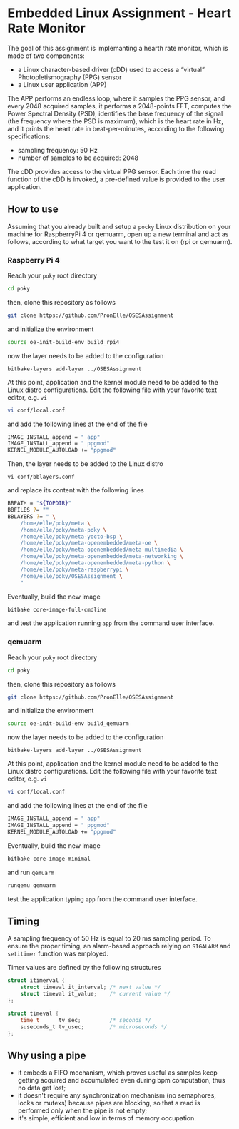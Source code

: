 # Embedded Linux Assignment - Heart Rate Monitor

The goal of this assignment is implemanting a hearth rate monitor, which is made of two components:

- a Linux character-based driver (cDD) used to access a “virtual” Photopletismography (PPG) sensor
- a Linux user application (APP)

The APP performs an endless loop, where it samples the PPG sensor, and every 2048 acquired samples, it performs a 2048-points FFT,  computes the Power Spectral Density (PSD), identifies the base frequency of the signal (the frequency where the PSD is maximum), which is the heart rate in Hz, and it prints the heart rate in beat-per-minutes, according to the following specifications: 

- sampling frequency: 50 Hz
- number of samples to be acquired: 2048

The cDD provides access to the virtual PPG sensor. Each time the read function of the cDD is invoked, a pre-defined value is provided to the user application.

## How to use

Assuming that you already built and setup a ```pocky``` Linux distribution on your machine for RaspberryPi 4 or qemuarm, open up a new terminal and act as follows, according to what target you want to the test it on (rpi or qemuarm).

### Raspberry Pi 4

Reach your ```poky``` root directory

```bash
cd poky
```

then, clone this repository as follows

```bash
git clone https://github.com/PronElle/OSESAssignment
```

and initialize the environment

```bash
source oe-init-build-env build_rpi4
```

now the layer needs to be added to the configuration

```
bitbake-layers add-layer ../OSESAssignment
```

At this point, application and the kernel module need to be added to the Linux distro configurations. Edit the following file with your favorite text editor, e.g. ```vi``` 

```bash
vi conf/local.conf
```

and add the following lines at the end of the file

```bash
IMAGE_INSTALL_append = " app"
IMAGE_INSTALL_append = " ppgmod"
KERNEL_MODULE_AUTOLOAD += "ppgmod"
```

Then, the layer needs to be added to the Linux distro

```
vi conf/bblayers.conf
```

and replace its content with the following lines

```bash
BBPATH = "${TOPDIR}"
BBFILES ?= ""
BBLAYERS ?= " \
    /home/elle/poky/meta \
    /home/elle/poky/meta-poky \
    /home/elle/poky/meta-yocto-bsp \
    /home/elle/poky/meta-openembedded/meta-oe \
    /home/elle/poky/meta-openembedded/meta-multimedia \
    /home/elle/poky/meta-openembedded/meta-networking \
    /home/elle/poky/meta-openembedded/meta-python \
    /home/elle/poky/meta-raspberrypi \
    /home/elle/poky/OSESAssignment \
    "
```

Eventually, build the new image

```bash
bitbake core-image-full-cmdline
```

and test the application running ```app``` from the command user interface.

### qemuarm 

Reach your ```poky``` root directory

```bash
cd poky
```

then, clone this repository as follows

```bash
git clone https://github.com/PronElle/OSESAssignment
```

and initialize the environment

```bash
source oe-init-build-env build_qemuarm
```

now the layer needs to be added to the configuration

```
bitbake-layers add-layer ../OSESAssignment
```

At this point, application and the kernel module need to be added to the Linux distro configurations. Edit the following file with your favorite text editor, e.g. ```vi``` 

```bash
vi conf/local.conf
```

and add the following lines at the end of the file

```bash
IMAGE_INSTALL_append = " app"
IMAGE_INSTALL_append = " ppgmod"
KERNEL_MODULE_AUTOLOAD += "ppgmod"
```

Eventually, build the new image

```bash
bitbake core-image-minimal
```

and run ```qemuarm```

```bash
runqemu qemuarm
```

test the application typing ```app``` from the command user interface.

## Timing

A sampling frequency of 50 Hz is equal to 20 ms sampling period. To ensure the proper timing, an alarm-based approach relying on ```SIGALARM``` and ```setitimer``` function was employed.

Timer values are defined by the following structures

```C
struct itimerval {
    struct timeval it_interval; /* next value */
    struct timeval it_value;    /* current value */
};

struct timeval {
    time_t      tv_sec;         /* seconds */
    suseconds_t tv_usec;        /* microseconds */
};
```

## Why using a pipe 

- it embeds a FIFO mechanism, which proves useful as samples keep getting acquired and accumulated even during bpm computation, thus no data get lost;
- it doesn't require any synchronization mechanism (no semaphores, locks or mutexs) because pipes are blocking, so that a read is performed only when the pipe is not empty;
- it's simple, efficient and low in terms of memory occupation.
